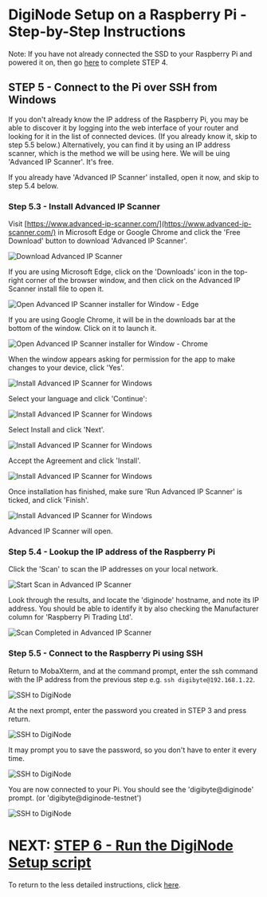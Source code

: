 # DigiNode Setup on a Raspberry Pi - Step-by-Step Instructions

Note: If you have not already connected the SSD to your Raspberry Pi and powered it on, then go [here](/docs/rpi_setup_step4_boot_pi.md) to complete STEP 4.

## STEP 5 - Connect to the Pi over SSH from Windows

If you don't already know the IP address of the Raspberry Pi, you may be able to discover it by logging into the web interface of your router and looking for it in the list of connected devices. (If you already know it, skip to step 5.5 below.) Alternatively, you can find it by using an IP address scanner, which is the method we will be using here. We will be uing 'Advanced IP Scanner'. It's free. 

If you already have 'Advanced IP Scanner' installed, open it now, and skip to step 5.4 below. 

### Step 5.3 - Install Advanced IP Scanner

Visit [https://www.advanced-ip-scanner.com/](https://www.advanced-ip-scanner.com/) in Microsoft Edge or Google Chrome and click the 'Free Download' button to download 'Advanced IP Scanner'.

![Download Advanced IP Scanner](/images/win_setup_5_3a.png)

If you are using Microsoft Edge, click on the 'Downloads' icon in the top-right corner of the browser window, and then click on the Advanced IP Scanner install file to open it.

![Open Advanced IP Scanner installer for Window - Edge](/images/win_setup_5_3b_edge.png)

If you are using Google Chrome, it will be in the downloads bar at the bottom of the window. Click on it to launch it.

![Open Advanced IP Scanner installer for Window - Chrome](/images/win_setup_5_3b_chrome.png)

When the window appears asking for permission for the app to make changes to your device, click 'Yes'.

![Install Advanced IP Scanner for Windows](/images/win_setup_5_3c.jpg)

Select your language and click 'Continue':

![Install Advanced IP Scanner for Windows](/images/win_setup_5_3d.png)

Select Install and click 'Next'.

![Install Advanced IP Scanner for Windows](/images/win_setup_5_3e.png)

Accept the Agreement and click 'Install'.

![Install Advanced IP Scanner for Windows](/images/win_setup_5_3f.png)

Once installation has finished, make sure 'Run Advanced IP Scanner' is ticked, and click 'Finish'.

![Install Advanced IP Scanner for Windows](/images/win_setup_5_3g.png)

Advanced IP Scanner will open.

### Step 5.4 - Lookup the IP address of the Raspberry Pi

Click the 'Scan' to scan the IP addresses on your local network.

![Start Scan in Advanced IP Scanner](/images/win_setup_5_4a.png)

Look through the results, and locate the 'diginode' hostname, and note its IP address. You should be able to identify it by also checking the Manufacturer column for 'Raspberry Pi Trading Ltd'.

![Scan Completed in Advanced IP Scanner](/images/win_setup_5_4b.png)

### Step 5.5 - Connect to the Raspberry Pi using SSH

Return to MobaXterm, and at the command prompt, enter the ssh command with the IP address from the previous step e.g. ```ssh digibyte@192.168.1.22```.

![SSH to DigiNode](/images/win_setup_5_5a.png)

At the next prompt, enter the password you created in STEP 3 and press return.

![SSH to DigiNode](/images/win_setup_5_5b.png)

It may prompt you to save the password, so you don't have to enter it every time.
 
![SSH to DigiNode](/images/win_setup_5_5c.png)

You are now connected to your Pi. You should see the 'digibyte@diginode' prompt. (or 'digibyte@diginode-testnet')

![SSH to DigiNode](/images/win_setup_5_5d.png)


# NEXT: [STEP 6 - Run the DigiNode Setup script](/docs/rpi_setup_step6_run_diginode_setup.md)

To return to the less detailed instructions, click [here](/docs/rpi_setup.md).